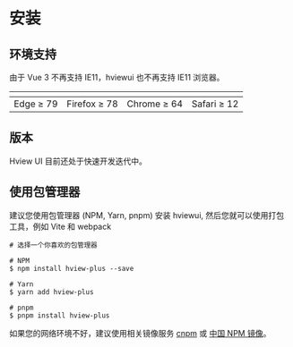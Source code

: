 # 安装

## 环境支持

由于 Vue 3 不再支持 IE11，hviewui 也不再支持 IE11 浏览器。

<div class="vp-table"><table><thead><tr><th><img src="https://cdn.jsdelivr.net/npm/@browser-logos/edge/edge_32x32.png" alt=""></th><th><img src="https://cdn.jsdelivr.net/npm/@browser-logos/firefox/firefox_32x32.png" alt=""></th><th><img src="https://cdn.jsdelivr.net/npm/@browser-logos/chrome/chrome_32x32.png" alt=""></th><th><img src="https://cdn.jsdelivr.net/npm/@browser-logos/safari/safari_32x32.png" alt=""></th></tr></thead><tbody><tr><td>Edge ≥ 79</td><td>Firefox ≥ 78</td><td>Chrome ≥ 64</td><td>Safari ≥ 12</td></tr></tbody></table></div>

## 版本

Hview UI 目前还处于快速开发迭代中。

## 使用包管理器

建议您使用包管理器 (NPM, Yarn, pnpm) 安装 hviewui, 然后您就可以使用打包工具，例如 Vite 和 webpack

```shell
# 选择一个你喜欢的包管理器

# NPM
$ npm install hview-plus --save

# Yarn
$ yarn add hview-plus

# pnpm
$ pnpm install hview-plus
```

如果您的网络环境不好，建议使用相关镜像服务 [cnpm](https://github.com/cnpm/cnpm) 或 [中国 NPM 镜像](https://registry.npmmirror.com/)。
